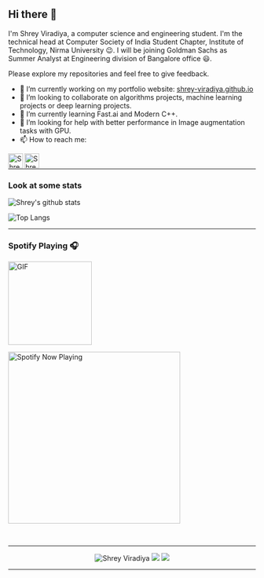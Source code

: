## Hi there 👋

I'm Shrey Viradiya, a computer science and engineering student. I'm the technical head at Computer Society of India Student Chapter, Institute of Technology, Nirma University 😉. I will be joining Goldman Sachs as Summer Analyst at Engineering division of Bangalore office 😃.

Please explore my repositories and feel free to give feedback.

- 🔭 I’m currently working on my portfolio website: [shrey-viradiya.github.io](https://shrey-viradiya.github.io/)
- 👯 I’m looking to collaborate on algorithms projects, machine learning projects or deep learning projects.
- 🌱 I’m currently learning Fast.ai and Modern C++.
- 🤔 I’m looking for help with better performance in Image augmentation tasks with GPU.
- 📫 How to reach me: 

[<img align = "left" alt="Shrey Virdiya | LinkedIn" height="30px" src="https://www.flaticon.com/svg/static/icons/svg/725/725337.svg"/>](https://www.linkedin.com/in/shrey-viradiya/)

[<img align = "left" alt="Shrey Virdiya | Instagram" height="30px" src="https://image.flaticon.com/icons/svg/725/725278.svg" />](https://www.instagram.com/viradiyashrey/)

</br>

---

### Look at some stats

![Shrey's github stats](https://github-readme-stats.vercel.app/api?username=Shrey-Viradiya&count_private=true&theme=onedark&hide_border=true&show_icons=true&include_all_commits=true)

![Top Langs](https://github-readme-stats.vercel.app/api/top-langs/?username=Shrey-Viradiya&theme=onedark&hide_border=true&langs_count=9&layout=compact)

---

### Spotify Playing 🎧

<img alt="GIF" height="170px" src="https://media.giphy.com/media/J5B1Y8QZnzXXbLQIBu/giphy.gif" />

[<img src="https://spotify-now-playing.shrey-viradiya.vercel.app/api/spotify-playing" alt="Spotify Now Playing" width="350" />](https://open.spotify.com/user/vobmr9ot6816x0kr9ffjog3o8)

</br>

---

<p align="center">
  <img src="https://komarev.com/ghpvc/?username=Shrey-Viradiya" alt="Shrey Viradiya" />
    <a href="https://github.com/Shrey-Viradiya/"><img src="https://img.shields.io/github/followers/Shrey-Viradiya?style=flat&color=red&label=GitHub%20Followers%20"/></a>
  <a href="https://github.com/Shrey-Viradiya/"><img src="https://img.shields.io/github/last-commit/Shrey-Viradiya/Shrey-Viradiya?style=flat&color=brightgreen&label=Last%20Updated%20"/></a>
</p>

---



<!--
**Shrey-Viradiya/Shrey-Viradiya** is a ✨ _special_ ✨ repository because its `README.md` (this file) appears on your GitHub profile.

Here are some ideas to get you started:

- 🔭 I’m currently working on ...
- 🌱 I’m currently learning ...
- 👯 I’m looking to collaborate on ...
- 🤔 I’m looking for help with ...
- 💬 Ask me about ...
- 📫 How to reach me: ...
- 😄 Pronouns: ...
- ⚡ Fun fact: ...
-->
